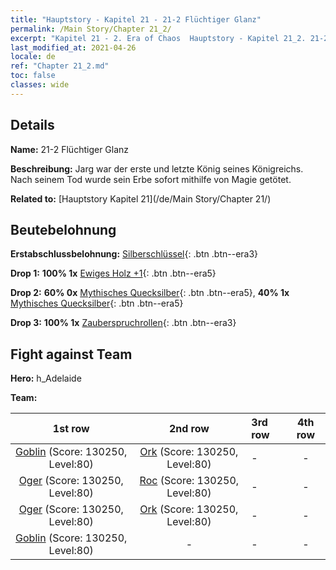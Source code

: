 ```yaml
---
title: "Hauptstory - Kapitel 21 - 21-2 Flüchtiger Glanz"
permalink: /Main Story/Chapter 21_2/
excerpt: "Kapitel 21 - 2. Era of Chaos  Hauptstory - Kapitel 21_2. 21-2 Flüchtiger Glanz"
last_modified_at: 2021-04-26
locale: de
ref: "Chapter 21_2.md"
toc: false
classes: wide
---
```


## Details

 **Name:** 21-2 Flüchtiger Glanz

 **Beschreibung:** Jarg war der erste und letzte König seines Königreichs. Nach seinem Tod wurde sein Erbe sofort mithilfe von Magie getötet.

 **Related to:** [Hauptstory Kapitel 21](/de/Main Story/Chapter 21/)

## Beutebelohnung

 **Erstabschlussbelohnung:** [Silberschlüssel](/ItemsDE/con_693/){: .btn .btn--era3}

 **Drop 1:** **100% 1x** [Ewiges Holz +1](/ItemsDE/mat_69/){: .btn .btn--era5}

 **Drop 2:** **60% 0x** [Mythisches Quecksilber](/ItemsDE/mat_63/){: .btn .btn--era5}, **40% 1x** [Mythisches Quecksilber](/ItemsDE/mat_63/){: .btn .btn--era5}

 **Drop 3:** **100% 1x** [Zauberspruchrollen](/ItemsDE/con_694/){: .btn .btn--era3}


## Fight against Team
 **Hero:** h_Adelaide

 **Team:**


  | 1st row | 2nd row | 3rd row | 4th row |
  |:----:|:----:|:----|:----:|
  | [Goblin](/de/units/Goblin/) (Score: 130250, Level:80)  | [Ork](/de/units/Orc/) (Score: 130250, Level:80)  | - | - |
  | [Oger](/de/units/Ogre/) (Score: 130250, Level:80)  | [Roc](/de/units/Roc/) (Score: 130250, Level:80)  | - | - |
  | [Oger](/de/units/Ogre/) (Score: 130250, Level:80)  | [Ork](/de/units/Orc/) (Score: 130250, Level:80)  | - | - |
  | [Goblin](/de/units/Goblin/) (Score: 130250, Level:80)  | - | - | - |


